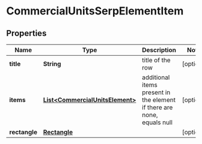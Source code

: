 

# CommercialUnitsSerpElementItem


## Properties

| Name | Type | Description | Notes |
|------------ | ------------- | ------------- | -------------|
|**title** | **String** | title of the row |  [optional] |
|**items** | [**List&lt;CommercialUnitsElement&gt;**](CommercialUnitsElement.md) | additional items present in the element if there are none, equals null |  [optional] |
|**rectangle** | [**Rectangle**](Rectangle.md) |  |  [optional] |



